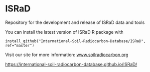 # ISRaD
Repository for the development and release of ISRaD data and tools

You can install the latest version of ISRaD R package with

```
install_github("International-Soil-Radiocarbon-Database/ISRaD", ref="master")
```

Visit our site for more information: www.soilradiocarbon.org

https://international-soil-radiocarbon-database.github.io/ISRaD/
